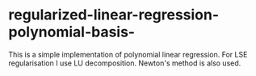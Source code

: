 # regularized-linear-regression-polynomial-basis-
This is a simple implementation of polynomial linear regression.
For LSE regularisation I use LU decomposition. 
Newton's method is also used.
